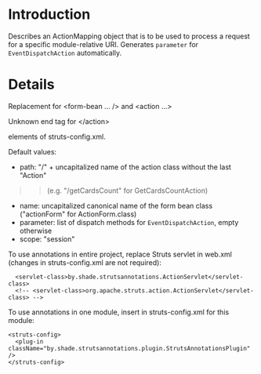 # Introduction #

Describes an ActionMapping object that is to be used to process a request for a specific
module-relative URI. Generates `parameter` for `EventDispatchAction` automatically.


# Details #

Replacement for <form-bean ... /> and <action ...>

Unknown end tag for &lt;/action&gt;

 elements of struts-config.xml.

Default values:
  * path: "/" + uncapitalized name of the action class without the last "Action"
> > (e.g. "/getCardsCount" for GetCardsCountAction)
  * name: uncapitalized canonical name of the form bean class ("actionForm" for ActionForm.class)
  * parameter: list of dispatch methods for `EventDispatchAction`, empty otherwise
  * scope: "session"

To use annotations in entire project, replace Struts servlet in web.xml (changes in
struts-config.xml are not required):

```
  <servlet-class>by.shade.strutsannotations.ActionServlet</servlet-class>
  <!-- <servlet-class>org.apache.struts.action.ActionServlet</servlet-class> -->
```

To use annotations in one module, insert in struts-config.xml for this module:

```
<struts-config>
  <plug-in className="by.shade.strutsannotations.plugin.StrutsAnnotationsPlugin" />
</struts-config>
```